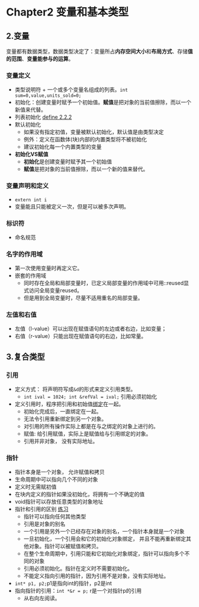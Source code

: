 # Chapter2 变量和基本类型

## 2.变量
变量都有数据类型，数据类型决定了：变量所占**内存空间大小**和**布局方式**、存储**值的范围**、**变量能参与的运算**。

### 变量定义
- 类型说明符 + 一个或多个变量名组成的列表。`int sum=0,value,units_sold=0;`
- 初始化：创建变量时赋予一个初始值。**赋值**是把对象的当前值擦除，而以一个新值来代替。
- 列表初始化 [define 2.2.2](../ch2/def2_2_1.cpp)
- 默认初始化
  - 如果没有指定初值，变量被默认初始化，默认值是由类型决定
  - 例外：定义在函数体(块)内部的内置类型将不被初始化
  - 建议初始化每一个内置类型的变量
- **初始化VS赋值**
  - **初始化**是创建变量时赋予其一个初始值
  - **赋值**是把对象的当前值擦除，而以一个新的值来替代。


### 变量声明和定义
- `extern int i`
- 变量能且只能被定义一次，但是可以被多次声明。


### 标识符
- 命名规范

### 名字的作用域
- 第一次使用变量时再定义它。
- 嵌套的作用域
  - 同时存在全局和局部变量时，已定义局部变量的作用域中可用::reused显式访问全局变量reused。
  - 但是用到全局变量时，尽量不适用重名的局部变量。

### 左值和右值
- 左值（l-value）可以出现在赋值语句的左边或者右边，比如变量；
- 右值（r-value）只能出现在赋值语句的右边，比如常量。


## 3.复合类型

### 引用
- 定义方式： 将声明符写成`&d`的形式来定义引用类型。
  - `int ival = 1024; int &refVal = ival;` 引用必须初始化
- 定义引用时，程序把引用和初始值<u>绑定</u>在一起。
  - 初始化完成后，一直绑定在一起。
  - 无法令引用重新绑定到另一个对象。
  - 对引用的所有操作实际上都是在与之绑定的对象上进行的。
  - 赋值: 给引用赋值，实际上是赋值给与引用绑定的对象。
  - 引用并非对象， 没有实际地址。

### 指针
- 指针本身是一个对象， 允许赋值和拷贝
- 生命周期中可以指向几个不同的对象
- 定义时无需赋初值
- 在块内定义的指针如果没初始化，将拥有一个不确定的值
- void指针可以存放任意类型的对象地址
- 指针和引用的区别 [练习](../ch2/point_vs_reference.cpp)
  - 指针可以指向任何其他类型
  - 引用是对象的别名
  - 一个引用是另外一个已经存在对象的别名，一个指针本身就是一个对象
  - 一旦初始化，一个引用会和它的初始化对象绑定， 并且不能再重新绑定其他对象。指针可以被赋值和拷贝。
  - 在整个生命周期中，引用只能和它初始化对象绑定，指针可以指向多个不同的对象
  - 引用必须初始化。指针在定义时不需要初始化。
  - 不能定义指向引用的指针，因为引用不是对象，没有实际地址。
- `int* p1, p2;`p1是指向int的指针，p2是int
- 指向指针的引用：`int *&r = p;` r是一个对指针p的引用
  - 从右向左阅读。

